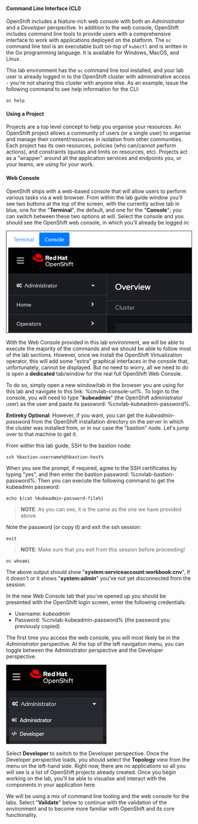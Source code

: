 #### Command Line Interface (CLI)

OpenShift includes a feature-rich web console with both an *Administrator* and a *Developer* perspective. In addition to the web console, OpenShift includes command line tools to provide users with a comprehensive interface to work with applications deployed on the platform.  The `oc` command line tool is an executable built on-top of `kubectl` and is written in the Go programming language. It is available for Windows, MacOS, and Linux.

This lab environment has the `oc` command line tool installed, and your lab user is already logged in to the OpenShift cluster with administrative access - you're not sharing this cluster with anyone else. As an example, issue the following command to see help information for the CLI:

```execute-1
oc help
```

#### Using a Project

Projects are a top level concept to help you organise your resources. An OpenShift project allows a community of users (or a single user) to organise and manage their content/resources in isolation from other communities. Each project has its own resources, policies (who can/cannot perform actions), and constraints (quotas and limits on resources, etc). Projects act as a "wrapper" around all the application services and endpoints you, or your teams, are using for your work.

#### Web Console

OpenShift ships with a web-based console that will allow users to perform various tasks via a web browser. From within the lab guide window you'll see two buttons at the top of the screen, with the currently active tab in blue, one for the "**Terminal**", the default, and one for the "**Console**"; you can switch between these two options at will. Select the console and you should see the OpenShift web console, in which you'll already be logged in:

<img  border="1" src="img/console-button-new.png"/>

With the Web Console provided in this lab environment, we will be able to execute the majority of the commands and we should be able to follow most of the lab sections. However, once we install the OpenShift Virtualization operator, this will add some "extra" graphical interfaces in the console that, unfortunately, cannot be displayed. But no need to worry, all we need to do is open a **dedicated** tab/window for the real full OpenShift Web Console.

To do so, simply open a new window/tab in the browser you are using for this lab and navigate to this link: %cnvlab-console-url%. To login to the console, you will need to type "**kubeadmin**" (the OpenShift administrator user) as the user and paste its password: %cnvlab-kubeadmin-password%. 

**Entireky Optional**: However, if you want, you can get the *kubeadmin-password* from the OpenShift installation directory on the server in which the cluster was installed from, or in our case the "bastion" node. Let's jump over to that machine to get it.

From within this lab guide, SSH to the bastion node:

```execute-1
ssh %bastion-username%@%bastion-host%
```

When you see the prompt, if required, agree to the SSH certificates by typing "yes", and then enter the bastion password: %cnvlab-bastion-password%. Then you can execute the following command to get the kubeadmin password:

```execute-1
echo $(cat %kubeadmin-password-file%)
```
> **NOTE**: As you can see, it is the same as the one we have provided above. 

Note the password (or copy it) and exit the ssh session:

```execute-1
exit
```

> **NOTE**: Make sure that you exit from this session before proceeding!

```execute-1
oc whoami
```
The above output should show "**system:serviceaccount:workbook:cnv**", if it doesn't or it shows "**system:admin**" you've not yet disconnected from the session.

In the new Web Console tab that you've opened up you should be presented with the OpenShift login screen, enter the following credentials:

- Username: *kubeadmin*
- Password: %cnvlab-kubeadmin-password% (the password you previously copied)

The first time you access the web console, you will most likely be in the *Administrator* perspective. At the top of the left navigation menu, you can toggle between the Administrator perspective and the Developer perspective.

<img  border="1" src="img/explore-dev-view-new.png"/>

Select **Developer** to switch to the Developer perspective. Once the Developer perspective loads, you should select the **Topology** view from the menu on the left-hand side. Right now, there are no applications so all you will see is a list of OpenShift projects already created. Once you begin working on the lab, you'll be able to visualise and interact with the components in your application here.

We will be using a mix of command line tooling and the web console for the labs. Select "**Validate**" below to continue with the validation of the environment and to become more familiar with OpenShift and its core functionality.
